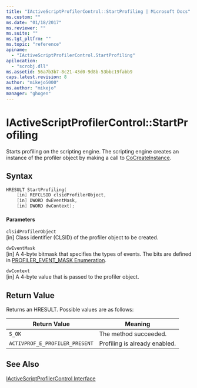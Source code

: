```yaml
---
title: "IActiveScriptProfilerControl::StartProfiling | Microsoft Docs"
ms.custom: ""
ms.date: "01/18/2017"
ms.reviewer: ""
ms.suite: ""
ms.tgt_pltfrm: ""
ms.topic: "reference"
apiname: 
  - "IActiveScriptProfilerControl.StartProfiling"
apilocation: 
  - "scrobj.dll"
ms.assetid: 56a7b3b7-8c21-43d0-9d8b-53bbc19fabb9
caps.latest.revision: 8
author: "mikejo5000"
ms.author: "mikejo"
manager: "ghogen"
---
```

# IActiveScriptProfilerControl::StartProfiling
Starts profiling on the scripting engine. The scripting engine creates an instance of the profiler object by making a call to [CoCreateInstance](https://docs.microsoft.com/windows/desktop/api/combaseapi/nf-combaseapi-cocreateinstance).  
  
## Syntax  
  
```cpp
HRESULT StartProfiling(  
    [in] REFCLSID clsidProfilerObject,  
    [in] DWORD dwEventMask,  
    [in] DWORD dwContext);  
```  
  
#### Parameters  
 `clsidProfilerObject`  
 [in] Class identifier (CLSID) of the profiler object to be created.  
  
 `dwEventMask`  
 [in] A 4-byte bitmask that specifies the types of events. The bits are defined in [PROFILER_EVENT_MASK Enumeration](../../winscript/reference/profiler-event-mask-enumeration.md).  
  
 `dwContext`  
 [in] A 4-byte value that is passed to the profiler object.  
  
## Return Value  
 Returns an HRESULT. Possible values are as follows:  
  
|Return Value|Meaning|  
|------------------|-------------|  
|`S_OK`|The method succeeded.|  
|`ACTIVPROF_E_PROFILER_PRESENT`|Profiling is already enabled.|  
  
## See Also  
 [IActiveScriptProfilerControl Interface](../../winscript/reference/iactivescriptprofilercontrol-interface.md)